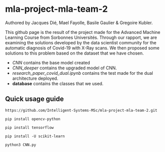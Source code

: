 # mla-project-mla-team-2
Authored by Jacques Dié, Mael Fayolle, Basile Gaulier & Gregoire Kubler.

This github page is the result of the project made for the Advanced Machine Learning Course from Sorbonnes Universités.
Through our rapport, we are examining the solutions developed by the data scientist community for the automatic diagnosis of Covid-19 with X-Ray scans. We then proposed some solutions to this problem based on the dataset that we have chosen.

* *CNN* contains the base model created
* *CNN_deeper* contains the upgraded model of CNN.
* *research_paper_covid_dual.ipynb* contains the test made for the dual architecture deployed.
* **database** contains the classes that we used.

## Quick usage guide

`https://github.com/Intelligent-Systems-MSc/mla-project-mla-team-2.git`

`pip install opencv-python`

`pip install tensorflow`

`pip install -U scikit-learn`

`python3 CNN.py`
